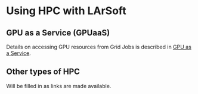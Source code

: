 Using HPC with LArSoft
==================================================

GPU as a Service (GPUaaS)
------------------------------------------------------

Details on accessing GPU resources from Grid Jobs is described in [GPU as a Service](_GPU_as_a_Service_).

Other types of HPC
------------------------------------------

Will be filled in as links are made available.
